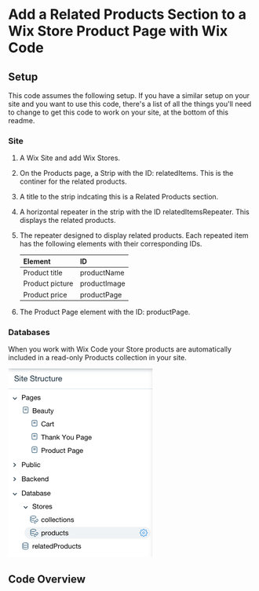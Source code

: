 # Add a Related Products Section to a Wix Store Product Page with Wix Code
## Setup
This code assumes the following setup. If you have a similar setup on your site and you want to use this code, there's a list of all the things you'll need to change to get this code to work on your site, at the bottom of this readme.
### Site
1. A Wix Site and add Wix Stores.
2. On the Products page, a Strip with the ID:  relatedItems. This is the continer for the related products.
3. A title to the strip indcating this is a Related Products section.
4. A horizontal repeater in the strip with the ID relatedItemsRepeater. This displays the related products. 
5. The repeater designed to display related products. Each repeated item has the following elements with their corresponding IDs.

   |Element|ID|
   |-------|--|
   |Product title| productName|
   |Product picture| productImage|
   |Product price| productPage|
6. The Product Page element with the ID: productPage.

### Databases
When you work with Wix Code your Store products are automatically included in a read-only Products collection in your site.

![Product collection](https://github.com/jeffreya/wix-code/blob/master/related_products_DB.png)

## Code Overview

